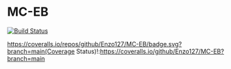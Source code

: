 # MC-EB

[![Build Status](https://travis-ci.com/Enzo127/MC-EB.svg?token=Nx3isxfu7pDpvqBeY9pq&branch=main)](https://travis-ci.com/Enzo127/MC-EB)

https://coveralls.io/repos/github/Enzo127/MC-EB/badge.svg?branch=main(Coverage Status)!:https://coveralls.io/github/Enzo127/MC-EB?branch=main
